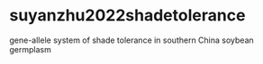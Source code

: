 # suyanzhu2022shadetolerance
gene-allele system of shade tolerance in southern China soybean germplasm
